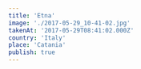 ```yaml
---
title: 'Etna'
image: './2017-05-29_10-41-02.jpg'
takenAt: '2017-05-29T08:41:02.000Z'
country: 'Italy'
place: 'Catania'
publish: true
---
```

